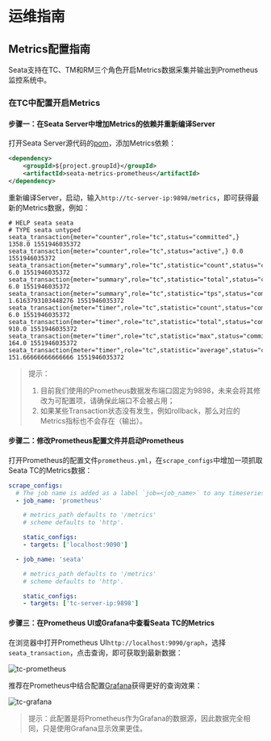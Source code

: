 # 运维指南
## Metrics配置指南
Seata支持在TC、TM和RM三个角色开启Metrics数据采集并输出到Prometheus监控系统中。
### 在TC中配置开启Metrics
#### 步骤一：在Seata Server中增加Metrics的依赖并重新编译Server
打开Seata Server源代码的[pom](https://github.com/seata/seata/blob/develop/server/pom.xml)，添加Metrics依赖：

```xml
<dependency>
	<groupId>${project.groupId}</groupId>
	<artifactId>seata-metrics-prometheus</artifactId>
</dependency>
```

重新编译Server，启动，输入`http://tc-server-ip:9898/metrics`，即可获得最新的Metrics数据，例如：
```
# HELP seata seata
# TYPE seata untyped
seata_transaction{meter="counter",role="tc",status="committed",} 1358.0 1551946035372
seata_transaction{meter="counter",role="tc",status="active",} 0.0 1551946035372
seata_transaction{meter="summary",role="tc",statistic="count",status="committed",} 6.0 1551946035372
seata_transaction{meter="summary",role="tc",statistic="total",status="committed",} 6.0 1551946035372
seata_transaction{meter="summary",role="tc",statistic="tps",status="committed",} 1.6163793103448276 1551946035372
seata_transaction{meter="timer",role="tc",statistic="count",status="committed",} 6.0 1551946035372
seata_transaction{meter="timer",role="tc",statistic="total",status="committed",} 910.0 1551946035372
seata_transaction{meter="timer",role="tc",statistic="max",status="committed",} 164.0 1551946035372
seata_transaction{meter="timer",role="tc",statistic="average",status="committed",} 151.66666666666666 1551946035372
```

>提示：
>1. 目前我们使用的Prometheus数据发布端口固定为9898，未来会将其修改为可配置项，请确保此端口不会被占用；
>2. 如果某些Transaction状态没有发生，例如rollback，那么对应的Metrics指标也不会存在（输出）。

#### 步骤二：修改Prometheus配置文件并启动Prometheus
打开Prometheus的配置文件`prometheus.yml`，在`scrape_configs`中增加一项抓取Seata TC的Metrics数据：

```yaml
scrape_configs:
  # The job name is added as a label `job=<job_name>` to any timeseries scraped from this config.
  - job_name: 'prometheus'

    # metrics_path defaults to '/metrics'
    # scheme defaults to 'http'.

    static_configs:
    - targets: ['localhost:9090']

  - job_name: 'seata'

    # metrics_path defaults to '/metrics'
    # scheme defaults to 'http'.

    static_configs:
    - targets: ['tc-server-ip:9898']
```

#### 步骤三：在Prometheus UI或Grafana中查看Seata TC的Metrics
在浏览器中打开Prometheus UI`http://localhost:9090/graph`，选择`seata_transaction`，点击查询，即可获取到最新数据：

![tc-prometheus](/img/tc-prometheus.png)

推荐在Prometheus中结合配置[Grafana](https://prometheus.io/docs/visualization/grafana/)获得更好的查询效果：

![tc-grafana](/img/tc-grafana.png)

>提示：此配置是将Prometheus作为Grafana的数据源，因此数据完全相同，只是使用Grafana显示效果更佳。
